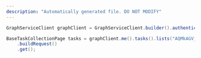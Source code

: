 ```yaml
---
description: "Automatically generated file. DO NOT MODIFY"
---
```

<!-- markdownlint-disable MD041 -->

```java
GraphServiceClient graphClient = GraphServiceClient.builder().authenticationProvider( authProvider ).buildClient();

BaseTaskCollectionPage tasks = graphClient.me().tasks().lists("AQMkAGVjMzJmMWZjLTgyYjgtNGIyNi1hOGQ0LWRjMjNm").tasks()
    .buildRequest()
    .get();
```
